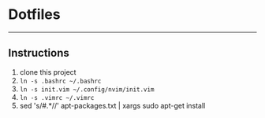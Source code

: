 # Dotfiles
---
## Instructions
1. clone this project
2. `ln -s .bashrc ~/.bashrc`
3. `ln -s init.vim ~/.config/nvim/init.vim`
4. `ln -s .vimrc ~/.vimrc`
5. sed 's/#.*//' apt-packages.txt | xargs sudo apt-get install
